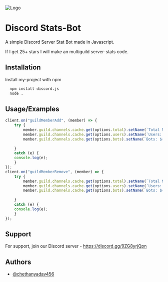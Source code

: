 
![Logo](https://external-content.duckduckgo.com/iu/?u=https%3A%2F%2Fmma.prnewswire.com%2Fmedia%2F471951%2FSTATS_Logo.jpg%3Fp%3Dpublish&f=1&nofb=1)


# Discord Stats-Bot

A simple Discord Server Stat Bot made in Javascript.

If I get 25+ stars I will make an multiguild server-stats code.

## Installation

Install my-project with npm

```bash
  npm install discord.js
  node .
```
    
## Usage/Examples

```javascript
client.on("guildMemberAdd", (member) => {
    try {
        member.guild.channels.cache.get(options.total).setName(`Total Members: ${member.guild.memberCount}`); // You can change this text, but still keep ${guild.memberCount}, as it defines total members.
        member.guild.channels.cache.get(options.users).setName(`Users: ${member.guild.members.filter((m) => !m.user.bot).size}`); // This text is also changeable, still keep the code in ${}
        member.guild.channels.cache.get(options.bots).setName(`Bots: ${member.guild.members.filter((m) => m.user.bot).size}`); // This text is also changeable, still keep the code in ${}
    
    }
    catch (e) {
    console.log(e);
    }
});
client.on("guildMemberRemove", (member) => {
    try {
        member.guild.channels.cache.get(options.total).setName(`Total Members: ${member.guild.memberCount}`); // You can change this text, but still keep ${guild.memberCount}, as it defines total members.
        member.guild.channels.cache.get(options.users).setName(`Users: ${member.guild.members.filter((m) => !m.user.bot).size}`); // This text is also changeable, still keep the code in ${}'s
        member.guild.channels.cache.get(options.bots).setName(`Bots: ${member.members.filter((m) => m.user.bot).size}`); // This text is also changeable, still keep the code in ${}'s
    
    }
    catch (e) {
    console.log(e);
    }
});
```

## Support

For support, join our Discord server - https://discord.gg/9ZG8yrjQpn


## Authors

- [@chethanyadav456](https://www.github.com/chethanyadav456)

